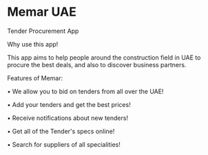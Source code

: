 # Memar UAE
Tender Procurement App

Why use this app!

This app aims to help people around the construction field in UAE to procure the best deals, and also to discover business partners.

Features of Memar:

• We allow you to bid on tenders from all over the UAE!

• Add your tenders and get the best prices!

• Receive notifications about new tenders!

• Get all of the Tender's specs online!

• Search for suppliers of all specialities!
